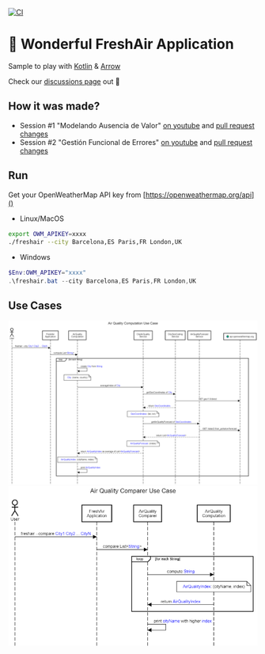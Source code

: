 [![CI](https://github.com/AdevintaSpain/wonderful-freshair-app/actions/workflows/gradle.yml/badge.svg)](https://github.com/AdevintaSpain/wonderful-freshair-app/actions/workflows/gradle.yml)

# 🦄 Wonderful FreshAir Application

Sample to play with [Kotlin](https://kotlinlang.org/) & [Arrow](https://arrow-kt.io/)

Check our [discussions page](https://github.com/AdevintaSpain/wonderful-freshair-app/discussions) out 👀

## How it was made?

* Session #1 "Modelando Ausencia de Valor" [on youtube](https://youtu.be/q52oo2KOQYo) and [pull request changes](https://github.com/AdevintaSpain/wonderful-freshair-app/pull/1)
* Session #2 "Gestión Funcional de Errores" [on youtube](https://youtu.be/8RD_G6aY7Nk) and [pull request changes](https://github.com/AdevintaSpain/wonderful-freshair-app/pull/2)

## Run

Get your OpenWeatherMap API key from [https://openweathermap.org/api]()

* Linux/MacOS
```bash
export OWM_APIKEY=xxxx
./freshair --city Barcelona,ES Paris,FR London,UK
```

* Windows
```powershell
$Env:OWM_APIKEY="xxxx"
.\freshair.bat --city Barcelona,ES Paris,FR London,UK
```

## Use Cases

![air-quality-computation-usecase](doc/air-quality-computation-usecase.png)
![air-quality-comparer-usecase](doc/air-quality-comparer-usecase.png)
